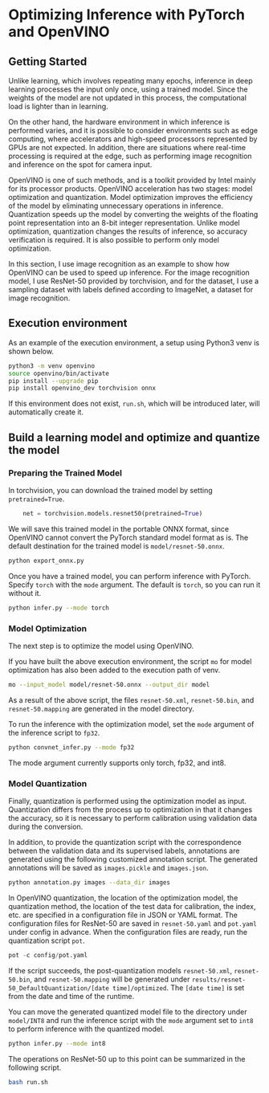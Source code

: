 # Optimizing Inference with PyTorch and OpenVINO

## Getting Started

Unlike learning, which involves repeating many epochs, inference in deep learning processes the input only once, using a trained model. 
Since the weights of the model are not updated in this process, the computational load is lighter than in learning.

On the other hand, the hardware environment in which inference is performed varies, and it is possible to consider environments such as edge computing, 
where accelerators and high-speed processors represented by GPUs are not expected. 
In addition, there are situations where real-time processing is required at the edge, such as performing image recognition and inference on the spot for camera input.

OpenVINO is one of such methods, and is a toolkit provided by Intel mainly for its processor products. 
OpenVINO acceleration has two stages: model optimization and quantization. Model optimization improves the efficiency of the model by eliminating unnecessary operations in inference. 
Quantization speeds up the model by converting the weights of the floating point representation into an 8-bit integer representation. 
Unlike model optimization, quantization changes the results of inference, so accuracy verification is required. 
It is also possible to perform only model optimization.

In this section, I use image recognition as an example to show how OpenVINO can be used to speed up inference. 
For the image recognition model, I use ResNet-50 provided by torchvision, and for the dataset, 
I use a sampling dataset with labels defined according to ImageNet, a dataset for image recognition.

## Execution environment

As an example of the execution environment, a setup using Python3 venv is shown below.

```bash
python3 -m venv openvino
source openvino/bin/activate
pip install --upgrade pip
pip install openvino_dev torchvision onnx
```

If this environment does not exist, `run.sh`, which will be introduced later, will automatically create it.

## Build a learning model and optimize and quantize the model

### Preparing the Trained Model

In torchvision, you can download the trained model by setting `pretrained=True`.

```python
	net = torchvision.models.resnet50(pretrained=True)
```

We will save this trained model in the portable ONNX format, since OpenVINO cannot convert the PyTorch standard model format as is. 
The default destination for the trained model is `model/resnet-50.onnx`.

```bash
python export_onnx.py
```

Once you have a trained model, you can perform inference with PyTorch. Specify `torch` with the `mode` argument. 
The default is `torch`, so you can run it without it.

```bash
python infer.py --mode torch
```

### Model Optimization

The next step is to optimize the model using OpenVINO.

If you have built the above execution environment, the script `mo` for model optimization has also been added to the execution path of venv.

```bash
mo --input_model model/resnet-50.onnx --output_dir model
```

As a result of the above script, the files `resnet-50.xml`, `resnet-50.bin`, and `resnet-50.mapping` are generated in the model directory.

To run the inference with the optimization model, set the `mode` argument of the inference script to `fp32`.

```bash
python convnet_infer.py --mode fp32
```

The mode argument currently supports only torch, fp32, and int8.

### Model Quantization

Finally, quantization is performed using the optimization model as input. 
Quantization differs from the process up to optimization in that it changes the accuracy, so it is necessary to perform calibration using validation data during the conversion.

In addition, to provide the quantization script with the correspondence between the validation data and its supervised labels, annotations are generated using the following customized annotation script. 
The generated annotations will be saved as `images.pickle` and `images.json`.

```bash
python annotation.py images --data_dir images
```

In OpenVINO quantization, the location of the optimization model, the quantization method, the location of the test data for calibration, the index, etc. are specified in a configuration file in JSON or YAML format. 
The configuration files for ResNet-50 are saved in `resnet-50.yaml` and `pot.yaml` under config in advance. 
When the configuration files are ready, run the quantization script `pot`.

```python
pot -c config/pot.yaml
```

If the script succeeds, the post-quantization models `resnet-50.xml`, `resnet-50.bin`, and `resnet-50.mapping` will be generated under `results/resnet-50_DefaultQuantization/[date time]/optimized`. The `[date time]` is set from the date and time of the runtime.

You can move the generated quantized model file to the directory under `model/INT8` and run the inference script with the `mode` argument set to `int8` to perform inference with the quantized model.

```bash
python infer.py --mode int8
```

The operations on ResNet-50 up to this point can be summarized in the following script.

```bash
bash run.sh
```

